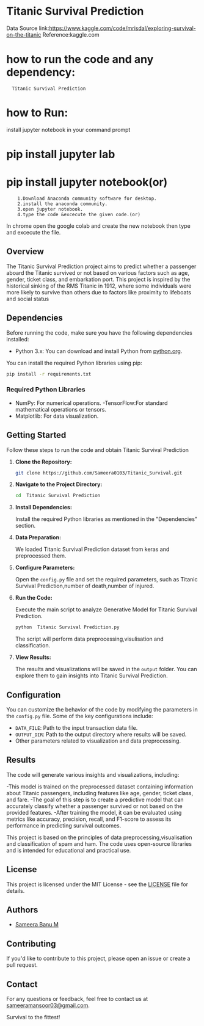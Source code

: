 # Titanic Survival Prediction
Data Source link:https://www.kaggle.com/code/mrisdal/exploring-survival-on-the-titanic
Reference:kaggle.com
# how to run the code and any dependency:
      Titanic Survival Prediction
# how to Run:
install jupyter notebook in your command prompt
  # pip install jupyter lab
  # pip install jupyter notebook(or)
        1.Download Anaconda community software for desktop.
        2.install the anaconda community.
        3.open jupyter notebook.
        4.type the code &excecute the given code.(or)
  In chrome open the google colab and create the new notebook then type and excecute the file.

## Overview

The Titanic Survival Prediction project aims to predict whether a passenger aboard the Titanic survived or not based on various factors such as age, gender, ticket class, and embarkation port. This project is inspired by the historical sinking of the RMS Titanic in 1912, where some individuals were more likely to survive than others due to factors like proximity to lifeboats and social status

## Dependencies

Before running the code, make sure you have the following dependencies installed:

- Python 3.x: You can download and install Python from [python.org](https://www.python.org/downloads/).

You can install the required Python libraries using pip:

```bash
pip install -r requirements.txt
```

### Required Python Libraries


- NumPy: For numerical operations.
-TensorFlow:For standard mathematical operations or tensors.
- Matplotlib: For data visualization.


## Getting Started

Follow these steps to run the code and obtain  Titanic Survival Prediction
1. **Clone the Repository:**

   ```bash
   git clone https://github.com/Sameera0103/Titanic_Survival.git  
   ```

2. **Navigate to the Project Directory:**

   ```bash
   cd  Titanic Survival Prediction 
   ```

3. **Install Dependencies:**

   Install the required Python libraries as mentioned in the "Dependencies" section.

4. **Data Preparation:**

   We loaded  Titanic Survival Prediction dataset from keras and preprocessed them.

5. **Configure Parameters:**

   Open the `config.py` file and set the required parameters, such as  Titanic Survival Prediction,number of death,number of injured.

6. **Run the Code:**

   Execute the main script to analyze Generative Model for  Titanic Survival Prediction.

   ```bash
   python  Titanic Survival Prediction.py
   ```

   The script will perform data preprocessing,visulisation and classification.
7. **View Results:**

   The results and visualizations will be saved in the `output` folder. You can explore them to gain insights into  Titanic Survival Prediction.
## Configuration

You can customize the behavior of the code by modifying the parameters in the `config.py` file. Some of the key configurations include:

- `DATA_FILE`: Path to the input transaction data file.
- `OUTPUT_DIR`: Path to the output directory where results will be saved.
- Other parameters related to visualization and data preprocessing.

## Results

The code will generate various insights and visualizations, including:

-This model is trained on the preprocessed dataset containing information about Titanic passengers, including features like age, gender, ticket class, and fare. 
-The goal of this step is to create a predictive model that can accurately classify whether a passenger survived or not based on the provided features. 
-After training the model, it can be evaluated using metrics like accuracy, precision, recall, and F1-score to assess its performance in predicting survival outcomes.

This project is based on the principles of data preprocessing,visualisation and classification of spam and ham. The code uses open-source libraries and is intended for educational and practical use.

## License

This project is licensed under the MIT License - see the [LICENSE](LICENSE) file for details.

## Authors

- [Sameera Banu M](https://github.com/your-Sameera0103)     

## Contributing

If you'd like to contribute to this project, please open an issue or create a pull request.

## Contact

For any questions or feedback, feel free to contact us at [sameeramansoor03@gmail.com](mailto:sameeramansoor03@gmail.com).  


Survival to the fittest!
